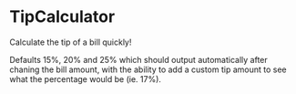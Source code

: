 # TipCalculator

Calculate the tip of a bill quickly!

Defaults 15%, 20% and 25% which should output automatically after chaning the bill amount, with the ability to add a custom tip amount to see what the percentage would be (ie. 17%).
